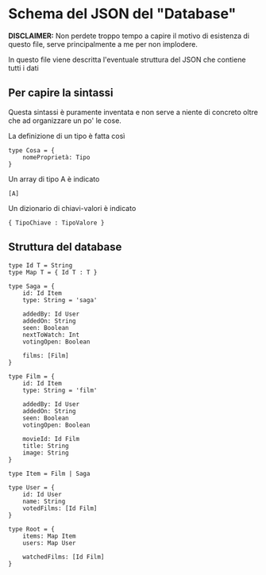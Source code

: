 # Schema del JSON del "Database"

**DISCLAIMER:** Non perdete troppo tempo a capire il motivo di esistenza di questo file, serve principalmente a me per non implodere.

In questo file viene descritta l'eventuale struttura del JSON che contiene tutti i dati

## Per capire la sintassi

Questa sintassi è puramente inventata e non serve a niente di concreto oltre che ad organizzare un po' le cose.

La definizione di un tipo è fatta così

	type Cosa = {
		nomeProprietà: Tipo
	}

Un array di tipo A è indicato

	[A]

Un dizionario di chiavi-valori è indicato

	{ TipoChiave : TipoValore }


## Struttura del database

	type Id T = String
	type Map T = { Id T : T }

	type Saga = {
		id: Id Item
		type: String = 'saga'
		
		addedBy: Id User
		addedOn: String
		seen: Boolean
		nextToWatch: Int
		votingOpen: Boolean

		films: [Film]
	}

	type Film = {
		id: Id Item
		type: String = 'film'

		addedBy: Id User
		addedOn: String
		seen: Boolean
		votingOpen: Boolean

		movieId: Id Film
		title: String
		image: String
	}

	type Item = Film | Saga

	type User = {
		id: Id User
		name: String
		votedFilms: [Id Film]
	}

	type Root = {
		items: Map Item
		users: Map User
		
		watchedFilms: [Id Film]
	}